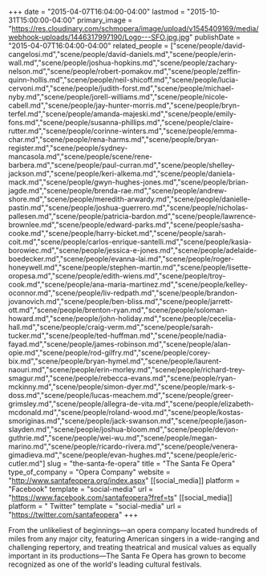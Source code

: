 +++
date = "2015-04-07T16:04:00-04:00"
lastmod = "2015-10-31T15:00:00-04:00"
primary_image = "https://res.cloudinary.com/schmopera/image/upload/v1545409169/media/webhook-uploads/1446317997190/Logo---SFO.jpg.jpg"
publishDate = "2015-04-07T16:04:00-04:00"
related_people = ["scene/people/david-cangelosi.md","scene/people/david-daniels.md","scene/people/erin-wall.md","scene/people/joshua-hopkins.md","scene/people/zachary-nelson.md","scene/people/robert-pomakov.md","scene/people/zeffin-quinn-hollis.md","scene/people/neil-shicoff.md","scene/people/lucia-cervoni.md","scene/people/judith-forst.md","scene/people/michael-nyby.md","scene/people/jorell-williams.md","scene/people/nicole-cabell.md","scene/people/jay-hunter-morris.md","scene/people/bryn-terfel.md","scene/people/amanda-majeski.md","scene/people/emily-fons.md","scene/people/susanna-phillips.md","scene/people/claire-rutter.md","scene/people/corinne-winters.md","scene/people/emma-char.md","scene/people/rena-harms.md","scene/people/bryan-register.md","scene/people/sydney-mancasola.md","scene/people/scene/rene-barbera.md","scene/people/paul-curran.md","scene/people/shelley-jackson.md","scene/people/keri-alkema.md","scene/people/daniela-mack.md","scene/people/gwyn-hughes-jones.md","scene/people/brian-jagde.md","scene/people/brenda-rae.md","scene/people/andrew-shore.md","scene/people/meredith-arwardy.md","scene/people/danielle-pastin.md","scene/people/joshua-guerrero.md","scene/people/nicholas-pallesen.md","scene/people/patricia-bardon.md","scene/people/lawrence-brownlee.md","scene/people/edward-parks.md","scene/people/sasha-cooke.md","scene/people/harry-bicket.md","scene/people/sarah-coit.md","scene/people/carlos-enrique-santelli.md","scene/people/kasia-borowiec.md","scene/people/jessica-e-jones.md","scene/people/adelaide-boedecker.md","scene/people/evanna-lai.md","scene/people/roger-honeywell.md","scene/people/stephen-martin.md","scene/people/lisette-oropesa.md","scene/people/edith-wiens.md","scene/people/troy-cook.md","scene/people/ana-maria-martinez.md","scene/people/kelley-oconnor.md","scene/people/liv-redpath.md","scene/people/brandon-jovanovich.md","scene/people/ben-bliss.md","scene/people/jarrett-ott.md","scene/people/brenton-ryan.md","scene/people/soloman-howard.md","scene/people/john-holiday.md","scene/people/cecelia-hall.md","scene/people/craig-verm.md","scene/people/sarah-tucker.md","scene/people/ted-huffman.md","scene/people/nadia-fayad.md","scene/people/james-robinson.md","scene/people/alan-opie.md","scene/people/rod-gilfry.md","scene/people/corey-bix.md","scene/people/bryan-hymel.md","scene/people/laurent-naouri.md","scene/people/erin-morley.md","scene/people/richard-trey-smagur.md","scene/people/rebecca-evans.md","scene/people/ryan-mckinny.md","scene/people/simon-dyer.md","scene/people/mark-s-doss.md","scene/people/lucas-meachem.md","scene/people/greer-grimsley.md","scene/people/allegra-de-vita.md","scene/people/elizabeth-mcdonald.md","scene/people/roland-wood.md","scene/people/kostas-smoriginas.md","scene/people/jack-swanson.md","scene/people/jason-slayden.md","scene/people/joshua-bloom.md","scene/people/devon-guthrie.md","scene/people/wei-wu.md","scene/people/megan-marino.md","scene/people/ricardo-rivera.md","scene/people/venera-gimadieva.md","scene/people/evan-hughes.md","scene/people/eric-cutler.md"]
slug = "the-santa-fe-opera"
title = "The Santa Fe Opera"
type_of_company = "Opera Company"
website = "http://www.santafeopera.org/index.aspx"
[[social_media]]
platform = "Facebook"
template = "social-media"
url = "https://www.facebook.com/santafeopera?fref=ts"
[[social_media]]
platform = " Twitter"
template = "social-media"
url = "https://twitter.com/santafeopera"
+++

<p>
	From the unlikeliest of beginnings—an opera company located hundreds of miles from any major city, featuring American singers in a wide-ranging and challenging repertory, and treating theatrical and musical values as equally important in its productions—The Santa Fe Opera has grown to become recognized as one of the world's leading cultural festivals.
</p>
